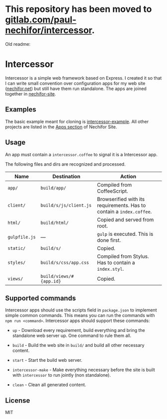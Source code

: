# This repository has been moved to [gitlab.com/paul-nechifor/intercessor](http://gitlab.com/paul-nechifor/intercessor).

Old readme:

# Intercessor

Intercessor is a simple web framework based on Express. I created it so that I
can write small convention over configuration apps for my web site
([nechifor.net][]) but still have them run standalone. The apps are joined
together in [nechifor-site][].

## Examples

The basic example meant for cloning is [intercessor-example][icex]. All other
projects are listed in the [Apps section][nec-apps] of Nechifor Site.

## Usage

An app must contain a `intercessor.coffee` to signal it is a Intercessor app.

The following files and dirs are recognized and processed.

Name | Destination | Action
--- | --- | ---
`app/` | `build/app/` | Compiled from CoffeeScript.
`client/` | `build/s/js/client.js` | Browserified with its requirements. Has to contain a `index.coffee`.
`html/` | `build/html/` | Copied and served from root.
`gulpfile.js` | — | `gulp` is executed. This is done first.
`static/` | `build/s/` | Copied.
`styles/` | `build/s/css/app.css` | Compiled from Stylus. Has to contain a `index.styl`.
`views/` | `build/views/#{app.id}` | Copied.

## Supported commands

Intercessor apps should use the scripts field in `package.json` to implement
simple common commands. This means you can run the commands with `npm run
<command>`. Intercessor apps should support these commands:

* `up` - Download every requirement, build everything and bring the standalone
web server up. One command to rule them all.

* `build` - Build the web site in `build/` and build all other necessary
content.

* `start` - Start the build web server.

* `intercessor-make` - Make everything necessary before the site is built with
`intercessor` to run jointly (non standalone).

* `clean` - Clean all generated content.

## License

MIT

[nechifor.net]: http://nechifor.net
[nechifor-site]: https://github.com/paul-nechifor/nechifor-site
[nec-apps]: https://github.com/paul-nechifor/nechifor-site#apps
[icex]: https://github.com/paul-nechifor/intercessor-example
